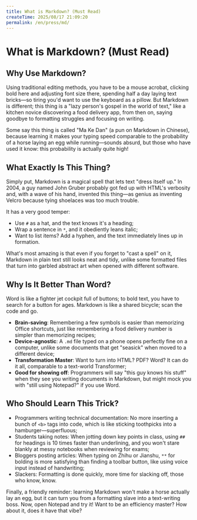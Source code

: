 ```yaml
---
title: What is Markdown? (Must Read)
createTime: 2025/08/17 21:09:20
permalink: /en/press/md/
---
```

# What is Markdown? (Must Read)

## Why Use Markdown?
Using traditional editing methods, you have to be a mouse acrobat, clicking bold here and adjusting font size there, spending half a day laying text bricks—so tiring you'd want to use the keyboard as a pillow. But Markdown is different; this thing is a "lazy person's gospel in the world of text," like a kitchen novice discovering a food delivery app, from then on, saying goodbye to formatting struggles and focusing on writing.

Some say this thing is called "Ma Ke Dan" (a pun on Markdown in Chinese), because learning it makes your typing speed comparable to the probability of a horse laying an egg while running—sounds absurd, but those who have used it know: this probability is actually quite high!

## What Exactly Is This Thing?
Simply put, Markdown is a magical spell that lets text "dress itself up." In 2004, a guy named John Gruber probably got fed up with HTML's verbosity and, with a wave of his hand, invented this thing—as genius as inventing Velcro because tying shoelaces was too much trouble.

It has a very good temper:
- Use `#` as a hat, and the text knows it's a heading;
- Wrap a sentence in `*`, and it obediently leans italic;
- Want to list items? Add a hyphen, and the text immediately lines up in formation.

What's most amazing is that even if you forget to "cast a spell" on it, Markdown in plain text still looks neat and tidy, unlike some formatted files that turn into garbled abstract art when opened with different software.

## Why Is It Better Than Word?
Word is like a fighter jet cockpit full of buttons; to bold text, you have to search for a button for ages. Markdown is like a shared bicycle; scan the code and go.

- **Brain-saving**: Remembering a few symbols is easier than memorizing Office shortcuts, just like remembering a food delivery number is simpler than memorizing recipes;
- **Device-agnostic**: A `.md` file typed on a phone opens perfectly fine on a computer, unlike some documents that get "seasick" when moved to a different device;
- **Transformation Master**: Want to turn into HTML? PDF? Word? It can do it all, comparable to a text-world Transformer;
- **Good for showing off**: Programmers will say "this guy knows his stuff" when they see you writing documents in Markdown, but might mock you with "still using Notepad?" if you use Word.

## Who Should Learn This Trick?
- Programmers writing technical documentation: No more inserting a bunch of `<b>` tags into code, which is like sticking toothpicks into a hamburger—superfluous;
- Students taking notes: When jotting down key points in class, using `##` for headings is 10 times faster than underlining, and you won't stare blankly at messy notebooks when reviewing for exams;
- Bloggers posting articles: When typing on Zhihu or Jianshu, `**` for bolding is more satisfying than finding a toolbar button, like using voice input instead of handwriting;
- Slackers: Formatting is done quickly, more time for slacking off, those who know, know.


Finally, a friendly reminder: learning Markdown won't make a horse actually lay an egg, but it can turn you from a formatting slave into a text-writing boss. Now, open Notepad and try it! Want to be an efficiency master? How about it, does it have that vibe?